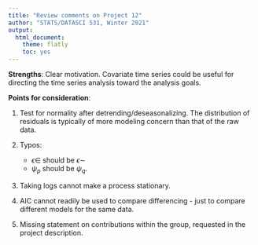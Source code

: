 ```yaml
---
title: "Review comments on Project 12"
author: "STATS/DATASCI 531, Winter 2021"
output:
  html_document:
    theme: flatly
    toc: yes
---
```


**Strengths**: Clear motivation. Covariate time series could be useful for directing the time series analysis toward the analysis goals.

**Points for consideration**:

1. Test for normality after detrending/deseasonalizing. The distribution of residuals is typically of more modeling concern than that of the raw data.

2. Typos:
    + $\epsilon\in$ should be $\epsilon\sim$
    + $\psi_p$ should be $\psi_q$.

3. Taking logs cannot make a process stationary.

4. AIC cannot readily be used to compare differencing - just to compare different models for the same data. 

5. Missing statement on contributions within the group, requested in the project description.



